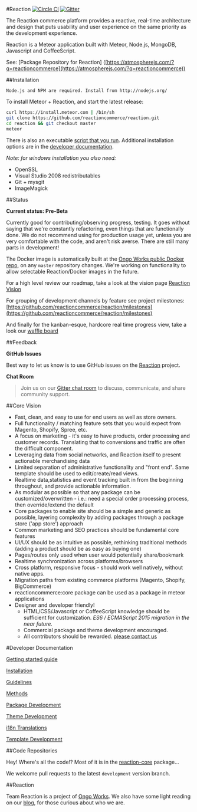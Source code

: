 #Reaction [![Circle CI](https://circleci.com/gh/reactioncommerce/reaction-core.svg?style=svg)](https://circleci.com/gh/reactioncommerce/reaction) [![Gitter](https://badges.gitter.im/JoinChat.svg)](https://gitter.im/reactioncommerce/reaction?utm_source=badge&utm_medium=badge&utm_campaign=pr-badge&utm_content=badge)

The Reaction commerce platform provides a reactive, real-time architecture and design that puts usability and user experience on the same priority as the development experience.

Reaction is a Meteor application built with Meteor, Node.js, MongoDB, Javascript and CoffeeScript.

See: [Package Repository for Reaction] ([https://atmospherejs.com/?q=reactioncommerce](https://atmospherejs.com/?q=reactioncommerce))

##Installation

```
Node.js and NPM are required. Install from http://nodejs.org/
```

To install Meteor + Reaction, and start the latest release:

```bash
curl https://install.meteor.com | /bin/sh
git clone https://github.com/reactioncommerce/reaction.git
cd reaction && git checkout master
meteor
```

There is also an executable [script that you run](https://github.com/reactioncommerce/reaction/blob/development/bin/install). Additional installation options are in the [developer documentation](https://github.com/reactioncommerce/reaction-core/blob/development/docs/installation.md).

_Note: for windows installation you also need:_
- OpenSSL
- Visual Studio 2008 redistributables
- Git + mysgit
- ImageMagick

##Status

**Current status: Pre-Beta**

Currently good for contributing/observing progress, testing. It goes without saying that we're constantly refactoring, even things that are functionally done. We do not recommend using for production usage yet, unless you are very comfortable with the code, and aren't risk averse. There are still many parts in development!

The Docker image is automatically built at the [Ongo Works public Docker repo](https://index.docker.io/u/ongoworks/), on any `master` repository changes. We're working on functionality to allow selectable Reaction/Docker images in the future.

For a high level review our roadmap, take a look at the vision page [Reaction Vision](http://reactioncommerce.com/vision)

For grouping of development channels by feature see project milestones: [https://github.com/reactioncommerce/reaction/milestones](https://github.com/reactioncommerce/reaction/milestones)

And finally for the kanban-esque, hardcore real time progress view, take a look our [waffle board](https://waffle.io/reactioncommerce/reaction)

##Feedback

 **GitHub Issues**

 Best way to let us know is to use GitHub issues on the [Reaction](https://github.com/reactioncommerce/reaction) project.

**Chat Room**

>  Join us on our [Gitter chat room](https://gitter.im/reactioncommerce/reaction) to discuss, communicate, and share community support.

##Core Vision
- Fast, clean, and easy to use for end users as well as store owners.
- Full functionality / matching feature sets that you would expect from Magento, Shopify, Spree, etc.
- A focus on marketing - it's easy to have products, order processing and customer records. Translating that to conversions and traffic are often the difficult component.
- Leveraging data from social networks, and Reaction itself to present actionable merchandising data
- Limited separation of administrative functionality and "front end". Same template should be used to edit/create/read views.
- Realtime data,statistics and event tracking built in from the beginning throughout, and provide actionable information.
- As modular as possible so that any package can be customized/overwritten - i.e.: need a special order processing process, then override/extend the default
- Core packages to enable site should be a simple and generic as possible, layering complexity by adding packages through a package store ('app store') approach
- Common marketing and SEO practices should be fundamental core features
- UI/UX should be as intuitive as possible, rethinking traditional methods (adding a product should be as easy as buying one)
- Pages/routes only used when user would potentially share/bookmark
- Realtime synchronization across platforms/browsers
- Cross platform, responsive focus - should work well natively, without native apps.
- Migration paths from existing commerce platforms (Magento, Shopify, BigCommerce)
- reactioncommerce:core package can be used as a package in meteor applications
- Designer and developer friendly!
  - HTML/CSS/Javascript or CoffeeScript knowledge should be sufficient for customization. _ES6 / ECMAScript 2015 migration in the near future._
  - Commercial package and theme development encouraged.
  - All contributors should be rewarded. [please contact us](mailto:hello@ongoworks.com)

#Developer Documentation

[Getting started guide](http://thoughts.reactioncommerce.com/how-to-get-involved-with-reaction-commerce/)

[Installation](https://github.com/ongoworks/reaction-core/blob/master/docs/installation.md)

[Guidelines](https://github.com/ongoworks/reaction-core/blob/master/docs/conventions.md)

[Methods](https://github.com/ongoworks/reaction-core/blob/master/docs/methods.md)

[Package Development](https://github.com/ongoworks/reaction-core/blob/master/docs/packages.md)

[Theme Development](https://github.com/ongoworks/reaction-core/blob/master/docs/themes.md)

[i18n Translations](https://github.com/ongoworks/reaction-core/blob/master/docs/i18n.md)

[Template Development](https://github.com/ongoworks/reaction-core/blob/master/docs/templates.md)

##Code Repositories

Hey! Where's all the code!? Most of it is in the [reaction-core](https://github.com/reactioncommerce/reaction-core/) package...

We welcome pull requests to the latest `development` version branch.

##Reaction

Team Reaction is a project of [Ongo Works](http://ongoworks.com). We also have some light reading on our [blog](http://thoughts.reactioncommerce.com/), for those curious about who we are.
